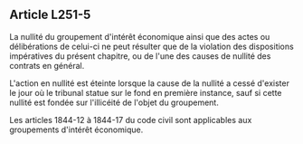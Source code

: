 Article L251-5
----
La nullité du groupement d'intérêt économique ainsi que des actes ou
délibérations de celui-ci ne peut résulter que de la violation des dispositions
impératives du présent chapitre, ou de l'une des causes de nullité des contrats
en général.

L'action en nullité est éteinte lorsque la cause de la nullité a cessé d'exister
le jour où le tribunal statue sur le fond en première instance, sauf si cette
nullité est fondée sur l'illicéité de l'objet du groupement.

Les articles 1844-12 à 1844-17 du code civil sont applicables aux groupements
d'intérêt économique.
